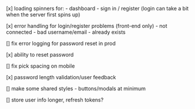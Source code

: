 [x] loading spinners for:
    - dashboard
    - sign in / register (login can take a bit when the server first spins up)

[x] error handling for login/register problems (front-end only)
    - not connected
    - bad username/email
    - already exists

[] fix error logging for password reset in prod

[x] ability to reset password

[] fix pick spacing on mobile

[x] password length validation/user feedback

[] make some shared styles
    - buttons/modals at minimum

[] store user info longer, refresh tokens?